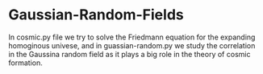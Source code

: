 # Gaussian-Random-Fields
In cosmic.py file we try to solve the Friedmann equation for the expanding homoginous univese, and in guassian-random.py
we study the correlation in the Gaussina random field as it plays a big role in the theory of cosmic formation.
